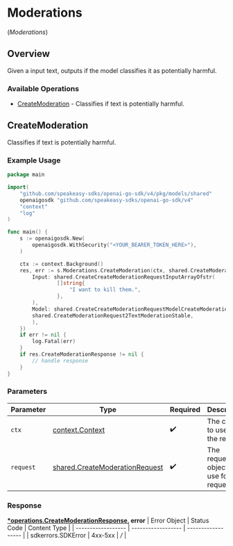 # Moderations
(*Moderations*)

## Overview

Given a input text, outputs if the model classifies it as potentially harmful.

### Available Operations

* [CreateModeration](#createmoderation) - Classifies if text is potentially harmful.

## CreateModeration

Classifies if text is potentially harmful.

### Example Usage

```go
package main

import(
	"github.com/speakeasy-sdks/openai-go-sdk/v4/pkg/models/shared"
	openaigosdk "github.com/speakeasy-sdks/openai-go-sdk/v4"
	"context"
	"log"
)

func main() {
    s := openaigosdk.New(
        openaigosdk.WithSecurity("<YOUR_BEARER_TOKEN_HERE>"),
    )

    ctx := context.Background()
    res, err := s.Moderations.CreateModeration(ctx, shared.CreateModerationRequest{
        Input: shared.CreateCreateModerationRequestInputArrayOfstr(
                []string{
                    "I want to kill them.",
                },
        ),
        Model: shared.CreateCreateModerationRequestModelCreateModerationRequest2(
        shared.CreateModerationRequest2TextModerationStable,
        ),
    })
    if err != nil {
        log.Fatal(err)
    }
    if res.CreateModerationResponse != nil {
        // handle response
    }
}
```

### Parameters

| Parameter                                                                            | Type                                                                                 | Required                                                                             | Description                                                                          |
| ------------------------------------------------------------------------------------ | ------------------------------------------------------------------------------------ | ------------------------------------------------------------------------------------ | ------------------------------------------------------------------------------------ |
| `ctx`                                                                                | [context.Context](https://pkg.go.dev/context#Context)                                | :heavy_check_mark:                                                                   | The context to use for the request.                                                  |
| `request`                                                                            | [shared.CreateModerationRequest](../../pkg/models/shared/createmoderationrequest.md) | :heavy_check_mark:                                                                   | The request object to use for the request.                                           |


### Response

**[*operations.CreateModerationResponse](../../pkg/models/operations/createmoderationresponse.md), error**
| Error Object       | Status Code        | Content Type       |
| ------------------ | ------------------ | ------------------ |
| sdkerrors.SDKError | 4xx-5xx            | */*                |
